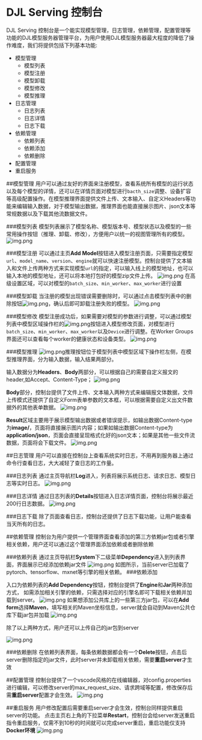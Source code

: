 # DJL Serving 控制台

DJL Serving 控制台是一个能实现模型管理，日志管理，依赖管理，配置管理等功能的DJL模型服务器管理平台，为用户使用DJL模型服务器最大程度的降低了操作难度，我们将提供包括下列基本功能:

* 模型管理
  * 模型列表
  * 模型注册
  * 模型卸载
  * 模型修改
  * 模型推理
* 日志管理
  * 日志列表
  * 日志详情
  * 日志下载  
* 依赖管理
  * 依赖列表
  * 依赖添加
  * 依赖删除  
* 配置管理
* 重启服务

##模型管理
用户可以通过友好的界面来注册模型，查看系统所有模型的运行状态以及每个模型的详情，还可以在详情页面对模型进行`bacth_size`调整、设备扩容等高级配置操作。在模型推理界面提供文件上传、文本输入、自定义Headers等功能来编辑输入数据，对于模型输出数据，推理界面也能直接展示图片、json文本等常规数据以及下载其他流数据文件。

###模型列表
模型列表展示了模型名称、模型版本号、模型状态以及模型的一些常用操作按钮（推理、卸载、修改），方便用户以统一的视图管理所有的模型。
![img.png](https://resources.djl.ai/images/djl-serving/management_console/mode-list.png)

###模型注册
可以通过主页**Add Model**按钮进入模型注册页面，只需要指定模型`url`、`model_name`、`version`、`engine`就可以快速注册模型。控制台提供了文本输入和文件上传两种方式来实现模型`url`的指定，可以输入线上的模型地址，也可以输入本地的模型地址，还可以将本地打包好的模型zip文件上传。
![img.png](https://resources.djl.ai/images/djl-serving/management_console/add-model.png)
在高级设置区域，可以对模型的`batch_size`、`min_worker`、`max_worker`进行设置

###模型卸载
当注册的模型出现错误需要删除时，可以通过点击模型列表中的删除按钮![img.png](https://resources.djl.ai/images/djl-serving/management_console/delete-btn.png)，确认后即可卸载注册失败的模型。
![img.png](https://resources.djl.ai/images/djl-serving/management_console/delete-model.png)

###模型修改
模型注册成功后，如果需要对模型的参数进行调整，可以通过模型列表中模型区域操作栏的![img.png](https://resources.djl.ai/images/djl-serving/management_console/update-btn.png)按钮进入模型修改页面，对模型进行`batch_size`、`min_worker`、`max_worker`以及`Device`进行调整。在Worker Groups界面还可以查看每个worker的健康状态和设备类型。 
![img.png](https://resources.djl.ai/images/djl-serving/management_console/update-model.png)

###模型推理
![img.png](https://resources.djl.ai/images/djl-serving/management_console/inference-btn.png)推理按钮位于模型列表中模型区域下操作栏左侧，在模型推理界面，分为输入数据，输入结果两部分。

输入数据分为**Headers**、**Body**两部分，可以根据自己的需要自定义报文的header,如Accept、Content-Type；
![img.png](https://resources.djl.ai/images/djl-serving/management_console/header.png)

**Body**部分，控制台提供了文件上传、文本输入两种方式来编辑报文体数据，文件上传模式还提供了自定义Form表单参数的文本框，可以根据需要自定义出文件数据外的其他表单数据。
![img.png](https://resources.djl.ai/images/djl-serving/management_console/body.png)

**Result**区域主要用于展示模型输出数据或者错误提示，如输出数据Content-type为**image/**，页面将直接展示图片内容；如果如输出数据Content-type为**application/json**，页面会直接呈现格式化好的json文本；如果是其他一些文件流数据，页面将会下载文件。
![img.png](https://resources.djl.ai/images/djl-serving/management_console/result.png)

##日志管理
用户可以直接在控制台上查看系统实时日志，不用再到服务器上通过命令行查看日志，大大减轻了查日志的工作量。

###日志列表
通过主页导航栏**Log**进入，列表将展示系统日志、请求日志、模型日志等实时日志。
![img.png](https://resources.djl.ai/images/djl-serving/management_console/log-list.png)

###日志详情
通过日志列表的**Details**按钮进入日志详情页面，控制台将展示最近200行日志数据。
![img.png](https://resources.djl.ai/images/djl-serving/management_console/log-detail.png)

###日志下载
除了页面查看日志，控制台还提供了日志下载功能，让用户能查看当天所有的日志。

##依赖管理
控制台为用户提供一个管理界面查看添加的第三方依赖jar包或者引擎相关依赖，用户还可以通过这个管理界面添加依赖或者删除依赖

###依赖列表
通过主页导航栏**System**下二级菜单**Dependency**进入到列表界面，界面展示已经添加依赖jar文件
![img.png](https://resources.djl.ai/images/djl-serving/management_console/dependency-list.png)
如图所示，当前server已加载了pytorch、tensorflow、mxnet等引擎的相关依赖。
###依赖添加

入口为依赖列表的**Add Dependency**按钮，控制台提供了**Engine**和**Jar**两种添加方式，
如需添加相关引擎的依赖，只需选择对应的引擎名即可下载相关依赖并加载到server。
![img.png](https://resources.djl.ai/images/djl-serving/management_console/engine.png)
如果想添加公共库上的一些第三方jar包，可以在**Add form**选择**Maven**，填写相关的Maven坐标信息，server就会自动到Maven公共仓库下载jar包并加载
![img.png](https://resources.djl.ai/images/djl-serving/management_console/maven.png)

除了以上两种方式，用户还可以上传自己的jar包到server

![img.png](https://resources.djl.ai/images/djl-serving/management_console/upload-jar.png)

###依赖删除
在依赖列表界面，每条依赖数据都会有一个**Delete**按钮，点击后server删除指定的jar文件，此时server并未卸载相关依赖，需要**重启server**才生效

##配置管理
控制台提供了一个vscode风格的在线编辑器，对config.properties进行编辑，可以修改server的max_request_size、请求跨域等配置，修改保存后需**重启server**配置才会生效。
![img.png](https://resources.djl.ai/images/djl-serving/management_console/config.png)

##重启服务
用户修改配置后需要重启server才会生效，控制台同样提供重启server的功能。
点击主页右上角的下拉菜单**Restart**，控制台会给server发送重启指令重启服务，仅需不到10秒的时间就可以完成server重启，重启功能仅支持**Docker环境**
![img.png](https://resources.djl.ai/images/djl-serving/management_console/restart.png)
